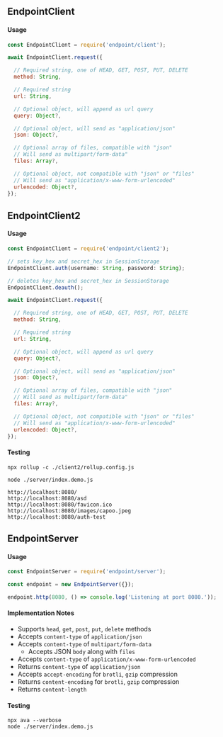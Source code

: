 ## EndpointClient

#### Usage

```js
const EndpointClient = require('endpoint/client');

await EndpointClient.request({

  // Required string, one of HEAD, GET, POST, PUT, DELETE
  method: String,

  // Required string
  url: String,

  // Optional object, will append as url query
  query: Object?,

  // Optional object, will send as "application/json"
  json: Object?,

  // Optional array of files, compatible with "json"
  // Will send as multipart/form-data"
  files: Array?,

  // Optional object, not compatible with "json" or "files"
  // Will send as "application/x-www-form-urlencoded"
  urlencoded: Object?,
});
```


## EndpointClient2

#### Usage

```js
const EndpointClient = require('endpoint/client2');

// sets key_hex and secret_hex in SessionStorage
EndpointClient.auth(username: String, password: String);

// deletes key_hex and secret_hex in SessionStorage
EndpointClient.deauth();

await EndpointClient.request({

  // Required string, one of HEAD, GET, POST, PUT, DELETE
  method: String,

  // Required string
  url: String,

  // Optional object, will append as url query
  query: Object?,

  // Optional object, will send as "application/json"
  json: Object?,

  // Optional array of files, compatible with "json"
  // Will send as multipart/form-data"
  files: Array?,

  // Optional object, not compatible with "json" or "files"
  // Will send as "application/x-www-form-urlencoded"
  urlencoded: Object?,
});
```

#### Testing

```
npx rollup -c ./client2/rollup.config.js
```

```
node ./server/index.demo.js 
```

```
http://localhost:8080/
http://localhost:8080/asd
http://localhost:8080/favicon.ico
http://localhost:8080/images/capoo.jpeg
http://localhost:8080/auth-test
```

## EndpointServer

#### Usage

```js
const EndpointServer = require('endpoint/server');

const endpoint = new EndpointServer({});

endpoint.http(8080, () => console.log('Listening at port 8080.'));
```

#### Implementation Notes

- Supports `head`, `get`, `post`, `put`, `delete` methods
- Accepts `content-type` of `application/json`
- Accepts `content-type` of `multipart/form-data`
  - Accepts JSON `body` along with `files`
- Accepts `content-type` of `application/x-www-form-urlencoded`
- Returns `content-type` of `application/json`
- Accepts `accept-encoding` for `brotli`, `gzip` compression
- Returns `content-encoding` for `brotli`, `gzip` compression
- Returns `content-length`

#### Testing

```
npx ava --verbose
node ./server/index.demo.js
```
